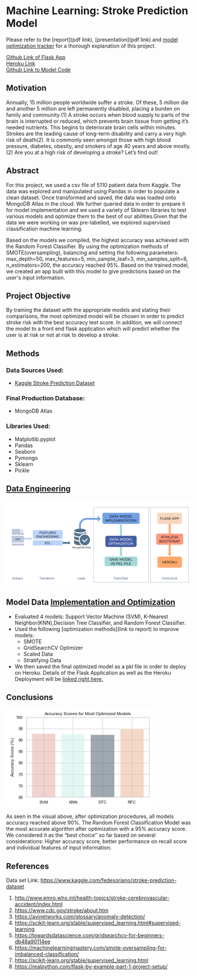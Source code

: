 # Machine Learning: Stroke Prediction Model
Please refer to the [report](pdf link), [presentation](pdf link) and [model optimization tracker](https://github.com/hiamdebsi/ML-Stroke-Prediction/blob/main/Model_Optimization_Tracker.pdf) for a thorough explanation of this project.

[Github Link of Flask App](https://github.com/SherryKennedy/Stroke_Prediction_Model)                         
[Heroku Link](https://stroke-predictor.herokuapp.com/)                      
[Github Link to Model Code](https://github.com/hiamdebsi/ML-Stroke-Prediction)

## Motivation
Annually, 15 million people worldwide suffer a stroke. Of these, 5 million die and another 5 million are left permanently disabled, placing a burden on family and community.(1) A stroke occurs when blood supply to parts of the brain is interrupted or reduced, which prevents brain tissue from getting it’s needed nutrients. This begins to deteriorate brain cells within minutes. Strokes are the leading cause of long-term disability and carry a very high risk of death(2). It is commonly seen amongst those with high blood pressure, diabetes, obesity, and smokers of age 40 years and above mostly.(2) Are you at a high risk of developing a stroke? Let’s find out!

## Abstract
For this project, we used a csv file of 5110 patient data from Kaggle. The data was explored and manipulated using Pandas in order to populate a clean dataset. Once transformed and saved, the data was loaded onto MongoDB Atlas in the cloud. We further queried data in order to prepare it for model implementation and we used a variety of Sklearn libraries to test various models and optimize them to the best of our abilities.Given that the data we were working on was pre-labelled, we explored supervised classification machine learning. 

Based on the models we compiled, the highest accuracy was achieved with the Random Forest Classifier. By using the optimization methods of SMOTE(oversampling), balancing and setting the following parameters: max_depth=50, max_features=5, min_sample_leaf=3, min_samples_split=8, n_estimators=200, the accuracy reached 95%. Based on the trained model, we created an app built with this model to give predictions based on the user's input information. 

## Project Objective
By training the dataset with the appropriate models and stating their comparisons, the most optimized model will be chosen in order to predict stroke risk with the best accuracy test score. In addition, we will connect the model to a front end flask application which will predict whether the user is at risk or not at risk to develop a stroke. 

## Methods
### Data Sources Used:
  * [Kaggle Stroke Prediction Dataset](https://www.kaggle.com/fedesoriano/stroke-prediction-dataset)

### Final Production Database: 
 * MongoDB Atlas

### Libraries Used: 
  * Matplotlib.pyplot
  * Pandas
  * Seaborn
  * Pymongo
  * Sklearn
  * Pickle

## [Data Engineering](https://github.com/hiamdebsi/ML-Stroke-Prediction/tree/main/Data%20Engineering)
![Image of Architecture of Process](./Images/Flow.png)

## Model Data [Implementation and Optimization](https://github.com/hiamdebsi/ML-Stroke-Prediction/blob/main/Data%20Model%20Implementation/Final_Optimized_Model_RM-Copy1.ipynb) 

 * Evaluated 4 models: Support Vector Machine (SVM), K-Nearest Neighbor(KNN),Decision Tree Classifier, and Random Forest Classifier.
 * Used the following [optimization methods](link to report) to improve models:
   * SMOTE
   * GridSearchCV Optimizer
   * Scaled Data
   * Stratifying Data
* We then saved the final optimized model as a pkl file in order to deploy on Heroku. Details of the Flask Application as well as the Heroku Deployment will be [linked right here.](https://github.com/SherryKennedy/Stroke_Prediction_Model)

## Conclusions
![Image of Final Chart](./Images/Final_Charts.png)

As seen in the visual above, after optimization procedures, all models accuracy reached above 90%. The Random Forest Classification Model was the most accurate algorithm after optimization with a 95% accuracy score. We considered it as the “best choice’’ so far based on several considerations: Higher accuracy score, better performance on recall score and individual features of input information.

## References

Data set Link: https://www.kaggle.com/fedesoriano/stroke-prediction-dataset
1. http://www.emro.who.int/health-topics/stroke-cerebrovascular-accident/index.html
2. https://www.cdc.gov/stroke/about.htm
3. https://avinetworks.com/glossary/anomaly-detection/
4. https://scikit-learn.org/stable/supervised_learning.html#supervised-learning
5. https://towardsdatascience.com/gridsearchcv-for-beginners-db48a90114ee
6. https://machinelearningmastery.com/smote-oversampling-for-imbalanced-classification/
7. https://scikit-learn.org/stable/supervised_learning.html
8. https://realpython.com/flask-by-example-part-1-project-setup/



